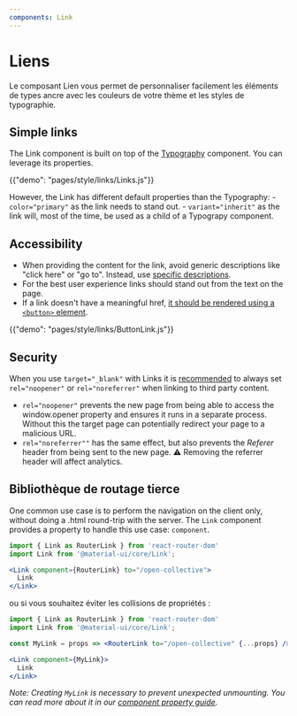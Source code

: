 ```yaml
---
components: Link
---
```

# Liens

<p class="description">Le composant Lien vous permet de personnaliser facilement les éléments de types ancre avec les couleurs de votre thème et les styles de typographie.</p>

## Simple links

The Link component is built on top of the [Typography](/api/typography/) component. You can leverage its properties.

{{"demo": "pages/style/links/Links.js"}}

However, the Link has different default properties than the Typography: - `color="primary"` as the link needs to stand out. - `variant="inherit"` as the link will, most of the time, be used as a child of a Typograpy component.

## Accessibility

- When providing the content for the link, avoid generic descriptions like "click here" or "go to". Instead, use [specific descriptions](https://developers.google.com/web/tools/lighthouse/audits/descriptive-link-text).
- For the best user experience links should stand out from the text on the page.
- If a link doesn't have a meaningful href, [it should be rendered using a `<button>` element](https://github.com/evcohen/eslint-plugin-jsx-a11y/blob/master/docs/rules/anchor-is-valid.md).

{{"demo": "pages/style/links/ButtonLink.js"}}

## Security

When you use `target="_blank"` with Links it is [recommended](https://developers.google.com/web/tools/lighthouse/audits/noopener) to always set `rel="noopener"` or `rel="noreferrer"` when linking to third party content.

- `rel="noopener"` prevents the new page from being able to access the window.opener property and ensures it runs in a separate process. Without this the target page can potentially redirect your page to a malicious URL.
- `rel="noreferrer""` has the same effect, but also prevents the *Referer* header from being sent to the new page. ⚠️ Removing the referrer header will affect analytics.

## Bibliothèque de routage tierce

One common use case is to perform the navigation on the client only, without doing a .html round-trip with the server. The `Link` component provides a property to handle this use case: `component`.

```jsx
import { Link as RouterLink } from 'react-router-dom'
import Link from '@material-ui/core/Link';

<Link component={RouterLink} to="/open-collective">
  Link
</Link>
```

ou si vous souhaitez éviter les collisions de propriétés :

```jsx
import { Link as RouterLink } from 'react-router-dom'
import Link from '@material-ui/core/Link';

const MyLink = props => <RouterLink to="/open-collective" {...props} />

<Link component={MyLink}>
  Link
</Link>
```

*Note: Creating `MyLink` is necessary to prevent unexpected unmounting. You can read more about it in our [component property guide](/guides/composition/#component-property).*